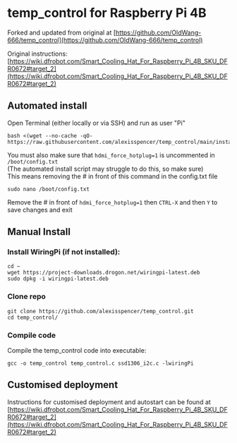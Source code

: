 # temp_control for Raspberry Pi 4B

Forked and updated from original at [https://github.com/OldWang-666/temp_control](https://github.com/OldWang-666/temp_control)

Original instructions: [https://wiki.dfrobot.com/Smart_Cooling_Hat_For_Raspberry_Pi_4B_SKU_DFR0672#target_2](https://wiki.dfrobot.com/Smart_Cooling_Hat_For_Raspberry_Pi_4B_SKU_DFR0672#target_2)


## Automated install
Open Terminal (either locally or via SSH) and run as user "Pi"
```
bash <(wget --no-cache -qO- https://raw.githubusercontent.com/alexisspencer/temp_control/main/install.sh)
```

You must also make sure that `hdmi_force_hotplug=1` is uncommented in `/boot/config.txt`  
(The automated install script may struggle to do this, so make sure)  
This means removing the # in front of this command in the config.txt file
```
sudo nano /boot/config.txt
```
Remove the # in front of `hdmi_force_hotplug=1` then `CTRL-X` and then `Y` to save changes and exit


## Manual Install
### Install WiringPi (if not installed):
```
cd ~
wget https://project-downloads.drogon.net/wiringpi-latest.deb
sudo dpkg -i wiringpi-latest.deb
```

### Clone repo
```
git clone https://github.com/alexisspencer/temp_control.git
cd temp_control/
```

### Compile code
Compile the temp_control code into executable:
```
gcc -o temp_control temp_control.c ssd1306_i2c.c -lwiringPi
```

## Customised deployment
Instructions for customised deployment and autostart can be found at [https://wiki.dfrobot.com/Smart_Cooling_Hat_For_Raspberry_Pi_4B_SKU_DFR0672#target_2](https://wiki.dfrobot.com/Smart_Cooling_Hat_For_Raspberry_Pi_4B_SKU_DFR0672#target_2)
